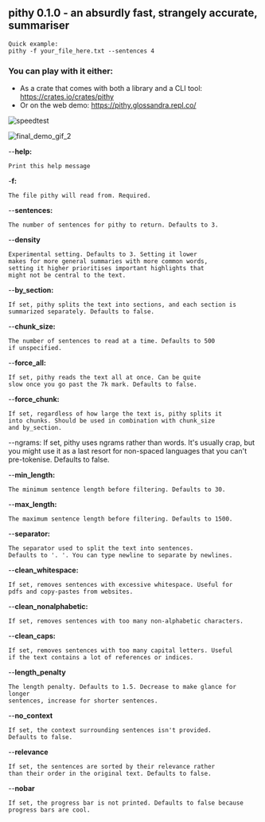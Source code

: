 ## pithy 0.1.0 - an absurdly fast, strangely accurate, summariser
```
Quick example:
pithy -f your_file_here.txt --sentences 4
```

### You can play with it either:
* As a crate that comes with both a library and a CLI tool: https://crates.io/crates/pithy
* Or on the web demo: https://pithy.glossandra.repl.co/

![speedtest](https://user-images.githubusercontent.com/48640397/152093217-cc6efabf-1ebb-46a1-b463-004ca6680f22.gif)

![final_demo_gif_2](https://user-images.githubusercontent.com/48640397/152093010-dd8667c6-f0e6-4a37-8c32-c2f99e993cf1.gif)

--**help:**

    Print this help message
    
-**f:**

    The file pithy will read from. Required.

--**sentences:**

    The number of sentences for pithy to return. Defaults to 3.
    

--**density**

    Experimental setting. Defaults to 3. Setting it lower 
    makes for more general summaries with more common words,
    setting it higher prioritises important highlights that
    might not be central to the text.

--**by_section:**

    If set, pithy splits the text into sections, and each section is
    summarized separately. Defaults to false.

--**chunk_size:**

    The number of sentences to read at a time. Defaults to 500 
    if unspecified.

--**force_all:**

    If set, pithy reads the text all at once. Can be quite 
    slow once you go past the 7k mark. Defaults to false.

--**force_chunk:**

    If set, regardless of how large the text is, pithy splits it
    into chunks. Should be used in combination with chunk_size 
    and by_section.
--ngrams:
    If set, pithy uses ngrams rather than words. 
    It's usually crap, but you might use it as a last resort 
    for non-spaced languages that you can't pre-tokenise. 
    Defaults to false.

--**min_length:**

    The minimum sentence length before filtering. Defaults to 30.

--**max_length:**

    The maximum sentence length before filtering. Defaults to 1500.

--**separator:**

    The separator used to split the text into sentences. 
    Defaults to '. '. You can type newline to separate by newlines.

--**clean_whitespace:**

    If set, removes sentences with excessive whitespace. Useful for 
    pdfs and copy-pastes from websites.

--**clean_nonalphabetic:**

    If set, removes sentences with too many non-alphabetic characters.

--**clean_caps:**

    If set, removes sentences with too many capital letters. Useful 
    if the text contains a lot of references or indices.

--**length_penalty**

    The length penalty. Defaults to 1.5. Decrease to make glance for longer 
    sentences, increase for shorter sentences.

--**no_context**

    If set, the context surrounding sentences isn't provided. 
    Defaults to false.

--**relevance**

    If set, the sentences are sorted by their relevance rather 
    than their order in the original text. Defaults to false.

--**nobar**

    If set, the progress bar is not printed. Defaults to false because
    progress bars are cool.
